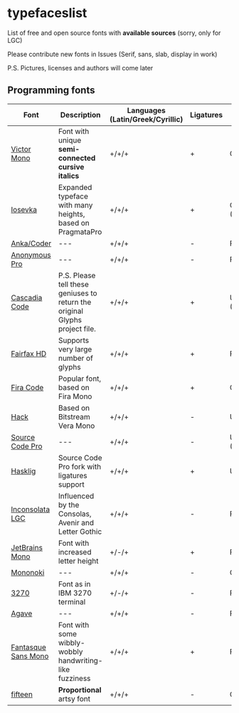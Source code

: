# typefaceslist
List of free and open source fonts with **available sources** (sorry, only for LGC)

Please contribute new fonts in Issues (Serif, sans, slab, display in work)

P.S. Pictures, licenses and authors will come later

Programming fonts
----------

| Font | Description | Languages (Latin/Greek/Cyrillic) | Ligatures | Font editor | Zero |
| --- | --- | --- | --- | --- | --- |
| [Victor Mono](https://rubjo.github.io/victor-mono/) | Font with unique **semi-connected cursive italics** | +/+/+ | + | Glyphs | Dotted |
| [Iosevka](https://typeof.net/Iosevka/) | Expanded typeface with many heights, based on PragmataPro | +/+/+ | + | Code (JS(?)) | Both |
| [Anka/Coder](https://github.com/loafer-mka/anka-coder-fonts) | --- | +/+/+ | - | FontForge | Slashed |
| [Anonymous Pro](https://www.marksimonson.com/fonts/view/anonymous-pro) | --- | +/+/+ | - | Fontlab | Slashed |
| [Cascadia Code](https://github.com/microsoft/cascadia-code) | P.S. Please tell these geniuses to return the original Glyphs project file. | +/+/+ | + | UFO (Glyphs) | Dotted |
| [Fairfax HD](http://www.kreativekorp.com/software/fonts/fairfaxhd.shtml) | Supports very large number of glyphs | +/+/+ | + | FontForge | Slashed |
| [Fira Code](https://github.com/tonsky/FiraCode) | Popular font, based on Fira Mono | +/+/+ | + | Glyphs | Both |
| [Hack](https://sourcefoundry.org/hack/) | Based on Bitstream Vera Mono | +/+/+ | - | UFO | Dotted |
| [Source Code Pro](https://github.com/adobe-fonts/source-code-pro) | --- | +/+/+ | - | UFO (Robofont) | Dotted |
| [Hasklig](https://github.com/i-tu/Hasklig) | Source Code Pro fork with ligatures support | +/+/+ | + | UFO | Dotted |
| [Inconsolata LGC](https://github.com/MihailJP/Inconsolata-LGC) | Influenced by the Consolas, Avenir and Letter Gothic | +/+/+ | - | FontForge | Dotted |
| [JetBrains Mono](https://www.jetbrains.com/lp/mono/) | Font with increased letter height | +/-/+ | + | Fontlab | Dotted |
| [Mononoki](https://github.com/madmalik/mononoki) | --- | +/+/+ | - | Glyphs | Slashed |
| [3270](https://github.com/rbanffy/3270font) | Font as in IBM 3270 terminal | +/-/+ | - | FontForge | Dotted |
| [Agave](https://github.com/agarick/agave) | --- | +/+/+ | - | FontForge | Dotted |
| [Fantasque Sans Mono](https://github.com/belluzj/fantasque-sans) | Font with some wibbly-wobbly handwriting-like fuzziness | +/+/+ | + | FontForge | Slashed |
| [fifteen](https://burodepeper.github.io/fifteen/) | **Proportional** artsy font | +/+/+ | - | Glyphs | Slashed |
